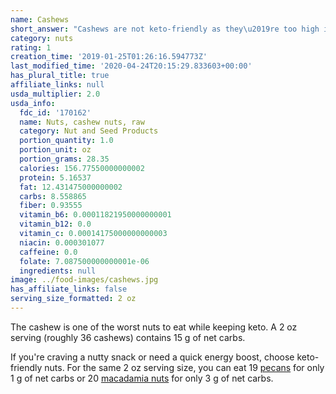 ```yaml
---
name: Cashews
short_answer: "Cashews are not keto-friendly as they\u2019re too high in carbs."
category: nuts
rating: 1
creation_time: '2019-01-25T01:26:16.594773Z'
last_modified_time: '2020-04-24T20:15:29.833603+00:00'
has_plural_title: true
affiliate_links: null
usda_multiplier: 2.0
usda_info:
  fdc_id: '170162'
  name: Nuts, cashew nuts, raw
  category: Nut and Seed Products
  portion_quantity: 1.0
  portion_unit: oz
  portion_grams: 28.35
  calories: 156.77550000000002
  protein: 5.16537
  fat: 12.431475000000002
  carbs: 8.558865
  fiber: 0.93555
  vitamin_b6: 0.00011821950000000001
  vitamin_b12: 0.0
  vitamin_c: 0.00014175000000000003
  niacin: 0.000301077
  caffeine: 0.0
  folate: 7.087500000000001e-06
  ingredients: null
image: ../food-images/cashews.jpg
has_affiliate_links: false
serving_size_formatted: 2 oz
---
```


The cashew is one of the worst nuts to eat while keeping keto. A 2 oz serving (roughly 36 cashews) contains 15 g of net carbs.

If you're craving a nutty snack or need a quick energy boost, choose keto-friendly nuts. For the same 2 oz serving size, you can eat 19 [pecans](/pecans) for only 1 g of net carbs or 20 [macadamia nuts](/macadamia-nuts) for only 3 g of net carbs.
